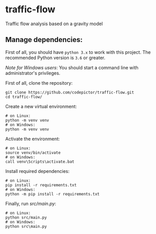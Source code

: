 # traffic-flow
Traffic flow analysis based on a gravity model

## Manage dependencies:

First of all, you should have ```python 3.x``` to work with this project. The recommended Python version is ```3.6``` or greater.

*Note for Windows users*: You should start a command line with administrator's privileges.

First of all, clone the repository:

    git clone https://github.com/codepictor/traffic-flow.git
    cd traffic-flow/

Create a new virtual environment:

    # on Linux:
    python -m venv venv
    # on Windows:
    python -m venv venv

Activate the environment:

    # on Linux:
    source venv/bin/activate
    # on Windows:
    call venv\Scripts\activate.bat

Install required dependencies:

    # on Linux:
    pip install -r requirements.txt
    # on Windows:
    python -m pip install -r requirements.txt

Finally, run *src/main.py*:

    # on Linux:
    python src/main.py
    # on Windows:
    python src\main.py
